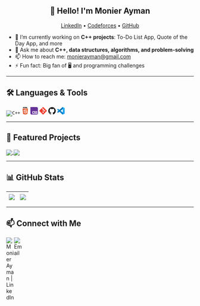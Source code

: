 <h2 align="center">👋 Hello! I'm Monier Ayman</h2>
<p align="center">
  <a href="https://www.linkedin.com/in/monier-ayman/">LinkedIn</a> •
  <a href="https://codeforces.com/profile/Monier">Codeforces</a> •
  <a href="https://github.com/Monier-Ayman">GitHub</a>
</p>

- 🔭 I’m currently working on **C++ projects**: To-Do List App, Quote of the Day App, and more  
- 💬 Ask me about **C++, data structures, algorithms, and problem-solving**  
- 📫 How to reach me: [monierayman@gmail.com](mailto:monierayman@gmail.com)  
- ⚡ Fun fact: Big fan of 🖥️ and programming challenges  

---

## 🛠️ Languages & Tools
<code><img height="20" alt="C++" src="https://raw.githubusercontent.com/isocpp/logos/master/cpp_logo.png"></code> 
<code><img height="20" alt="HTML5" src="https://raw.githubusercontent.com/github/explore/master/topics/html/html.png"></code> 
<code><img height="20" alt="CSS3" src="https://raw.githubusercontent.com/github/explore/master/topics/css/css.png"></code> 
<code><img height="20" alt="Git" src="https://raw.githubusercontent.com/github/explore/master/topics/git/git.png"></code> 
<code><img height="20" alt="GitHub" src="https://raw.githubusercontent.com/github/explore/master/topics/github/github.png"></code> 
<code><img height="20" alt="VS Code" src="https://raw.githubusercontent.com/github/explore/master/topics/visual-studio-code/visual-studio-code.png"></code>  

---

## 🚀 Featured Projects
<a href="https://github.com/Monier-Ayman/To_Do_List_Project"> 
  <img align="center" src="https://github-readme-stats.vercel.app/api/pin/?username=Monier-Ayman&repo=To_Do_List_Project&theme=buefy" />
</a> 
<a href="https://github.com/Monier-Ayman/Quote_of_the_Day_App"> 
  <img align="center" src="https://github-readme-stats.vercel.app/api/pin/?username=Monier-Ayman&repo=Quote_of_the_Day_App&theme=buefy" />
</a>

---

## 📊 GitHub Stats
| <a href="https://github.com/Monier-Ayman"><img align="center" src="https://github-readme-stats.vercel.app/api?username=Monier-Ayman&show_icons=true&include_all_commits=true&theme=buefy&hide_border=true" /></a> | <a href="https://github.com/Monier-Ayman"><img align="center" src="https://github-readme-stats.vercel.app/api/top-langs/?username=Monier-Ayman&layout=compact&theme=buefy&hide_border=true" /></a> |
| ------------- | ------------- |

---

## 📫 Connect with Me
<a href="https://www.linkedin.com/in/monier-ayman/"> 
  <img align="left" alt="Monier Ayman | LinkedIn" width="21px" src="https://raw.githubusercontent.com/anuraghazra/anuraghazra/master/assets/linkedin.svg" />
</a> 
<a href="mailto:monierayman@gmail.com"> 
  <img align="left" alt="Email" width="21px" src="https://raw.githubusercontent.com/anuraghazra/anuraghazra/master/assets/gmail.svg" />
</a>
